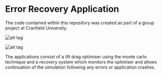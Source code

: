 Error Recovery Application
========
The code contained within this repository was created as part of a group project at Cranfield University.

![alt tag](https://raw.githubusercontent.com/SaqibHussain/Cube/master/cube.jpg)

![alt tag](https://raw.githubusercontent.com/SaqibHussain/Cube/master/cube.jpg)

The applications consist of a lift drag optimiser using the monte carlo technique and a recovery system which monitors the optimiser and allows continuation of the simulation following any errors or application crashes.